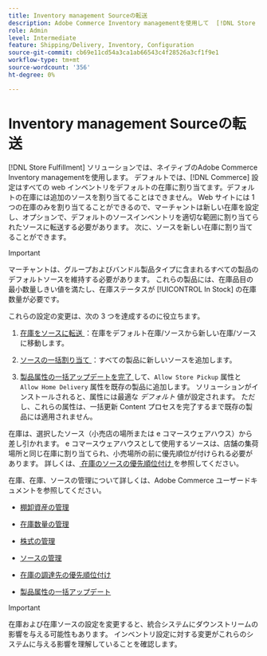 ```yaml
---
title: Inventory management Sourceの転送
description: Adobe Commerce Inventory managementを使用して  [!DNL Store Fulfillment solution]  の在庫を設定します。 新しい在庫を設定し、デフォルトの在庫から在庫を転送します。これにより、ストアフルフィルメントソリューションで必要なストアピックアップ機能を有効にするように設定されたソースに在庫を割り当てることができます。
role: Admin
level: Intermediate
feature: Shipping/Delivery, Inventory, Configuration
source-git-commit: cb69e11cd54a3ca1ab66543c4f28526a3cf1f9e1
workflow-type: tm+mt
source-wordcount: '356'
ht-degree: 0%

---
```



# Inventory management Sourceの転送

[!DNL Store Fulfillment] ソリューションでは、ネイティブのAdobe Commerce Inventory managementを使用します。 デフォルトでは、[!DNL Commerce] 設定はすべての web インベントリをデフォルトの在庫に割り当てます。デフォルトの在庫には追加のソースを割り当てることはできません。 Web サイトには 1 つの在庫のみを割り当てることができるので、マーチャントは新しい在庫を設定し、オプションで、デフォルトのソースインベントリを適切な範囲に割り当てられたソースに転送する必要があります。 次に、ソースを新しい在庫に割り当てることができます。

>[!IMPORTANT]
>
>マーチャントは、グループおよびバンドル製品タイプに含まれるすべての製品のデフォルトソースを維持する必要があります。 これらの製品には、在庫品目の最小数量しきい値を満たし、在庫ステータスが [!UICONTROL In Stock] の在庫数量が必要です。

これらの設定の変更は、次の 3 つを達成するのに役立ちます。

1. [ 在庫をソースに転送 ](https://experienceleague.adobe.com/ja/docs/commerce-admin/inventory/quantities/inventory-transfer)：在庫をデフォルト在庫/ソースから新しい在庫/ソースに移動します。

1. [ ソースの一括割り当て ](https://experienceleague.adobe.com/ja/docs/commerce-admin/inventory/quantities/bulk-assignment)：すべての製品に新しいソースを追加します。

1. [ 製品属性の一括アップデートを完了 ](https://experienceleague.adobe.com/ja/docs/commerce-admin/catalog/product-attributes/create/bulk-product-attribute-update) して、`Allow Store Pickup` 属性と `Allow Home Delivery` 属性を既存の製品に追加します。 ソリューションがインストールされると、属性には最適な *デフォルト* 値が設定されます。 ただし、これらの属性は、一括更新 Content プロセスを完了するまで既存の製品には適用されません。

在庫は、選択したソース（小売店の場所または e コマースウェアハウス）から差し引かれます。 e コマースウェアハウスとして使用するソースは、店舗の集荷場所と同じ在庫に割り当てられ、小売場所の前に優先順位が付けられる必要があります。 詳しくは、[ 在庫のソースの優先順位付け ](https://experienceleague.adobe.com/ja/docs/commerce-admin/inventory/stocks/stocks-prioritize-sources) を参照してください。

在庫、在庫、ソースの管理について詳しくは、Adobe Commerce ユーザードキュメントを参照してください。

- [ 棚卸資産の管理 ](https://experienceleague.adobe.com/ja/docs/commerce-admin/inventory/introduction)

- [ 在庫数量の管理 ](https://experienceleague.adobe.com/ja/docs/commerce-admin/inventory/quantities/quantities-manage)

- [ 株式の管理 ](https://experienceleague.adobe.com/ja/docs/commerce-admin/inventory/stocks/stocks-manage)

- [ ソースの管理 ](https://experienceleague.adobe.com/ja/docs/commerce-admin/inventory/sources/sources-manage)

- [ 在庫の調達先の優先順位付け ](https://experienceleague.adobe.com/ja/docs/commerce-admin/inventory/stocks/stocks-prioritize-sources)

- [ 製品属性の一括アップデート ](https://experienceleague.adobe.com/ja/docs/commerce-admin/catalog/product-attributes/create/bulk-product-attribute-update)


>[!IMPORTANT]
>
>在庫および在庫ソースの設定を変更すると、統合システムにダウンストリームの影響を与える可能性もあります。 インベントリ設定に対する変更がこれらのシステムに与える影響を理解していることを確認します。
